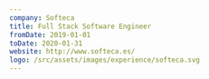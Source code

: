 ```yaml
---
company: Softeca
title: Full Stack Software Engineer
fromDate: 2019-01-01
toDate: 2020-01-31
website: http://www.softeca.es/
logo: /src/assets/images/experience/softeca.svg
---
```

